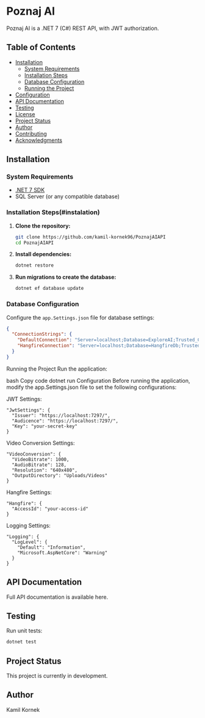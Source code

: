 # Poznaj AI

Poznaj AI is a .NET 7 (C#) REST API, with JWT authorization.

## Table of Contents

- [Installation](#installation)
  - [System Requirements](#system-requirements)
  - [Installation Steps](#installation-steps)
  - [Database Configuration](#database-configuration)
  - [Running the Project](#running-the-project)
- [Configuration](#configuration)
- [API Documentation](#api-documentation)
- [Testing](#testing)
- [License](#license)
- [Project Status](#project-status)
- [Author](#author)
- [Contributing](#contributing)
- [Acknowledgments](#acknowledgments)

## Installation

### System Requirements

- [.NET 7 SDK](https://dotnet.microsoft.com/download/dotnet/7.0)
- SQL Server (or any compatible database)

### Installation Steps(#instalation)

1. **Clone the repository:**

    ```bash
    git clone https://github.com/kamil-kornek96/PoznajAIAPI
    cd PoznajAIAPI
    ```

2. **Install dependencies:**

    ```bash
    dotnet restore
    ```

3. **Run migrations to create the database:**

    ```bash
    dotnet ef database update
    ```

### Database Configuration

Configure the `app.Settings.json` file for database settings:

```json
{
  "ConnectionStrings": {
    "DefaultConnection": "Server=localhost;Database=ExploreAI;Trusted_Connection=True;TrustServerCertificate=True;",
    "HangfireConnection": "Server=localhost;Database=HangfireDb;Trusted_Connection=True;TrustServerCertificate=True;"
  }
}
```
Running the Project
Run the application:

bash
Copy code
dotnet run
Configuration
Before running the application, modify the app.Settings.json file to set the following configurations:

JWT Settings:

```
"JwtSettings": {
  "Issuer": "https://localhost:7297/",
  "Audicence": "https://localhost:7297/",
  "Key": "your-secret-key"
}
```
Video Conversion Settings:

```
"VideoConversion": {
  "VideoBitrate": 1000,
  "AudioBitrate": 128,
  "Resolution": "640x480",
  "OutputDirectory": "Uploads/Videos"
}
```
Hangfire Settings:

```
"Hangfire": {
  "AccessId": "your-access-id"
}
```
Logging Settings:

```
"Logging": {
  "LogLevel": {
    "Default": "Information",
    "Microsoft.AspNetCore": "Warning"
  }
}
```
## API Documentation

Full API documentation is available here.

## Testing

Run unit tests:

```bash
dotnet test
```


## Project Status

This project is currently in development.

## Author

Kamil Kornek






















